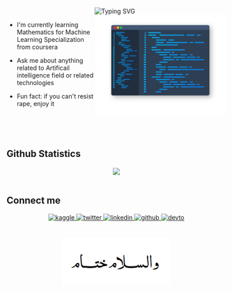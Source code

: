 <br/> 

<div style="margin-left: 40%">
  
<!-- [![Typing SVG](https://readme-typing-svg.herokuapp.com?color=000000&center=true&vCenter=true&lines=Hello+world+!,;it's+me+Ahmed+Achraf;Artificial+intelligence+Developer)](https://git.io/typing-svg) -->
  
![Typing SVG](https://readme-typing-svg.demolab.com?font=Fira+Code&duration=2000&pause=80&color=000000&width=435&lines=Hello+world+!%2C;it's+me+Ahmed+Achraf;Artificial+Intelligence+Dev.;B.Sc+of+Biomedical+Engineering+Dept.+2024)
<img align="right" alt="Coding" width="390" src="background.jpg">
</div>




<!-- src="https://cdn.dribbble.com/users/1162077/screenshots/3848914/programmer.gif" -->



<p font-size="36px">

- I'm currently learning Mathematics for Machine Learning Specialization from coursera  
  

-  Ask me about anything related to Artificail intelligence field or related technologies  
  

-  Fun fact: if you can't resist rape, enjoy it  


<br/> 

<br/> 

</td><td valign="top" width="33%">



</td><td valign="top" width="33%">



</td></tr></table>  




 
<br/>  



## Github Statistics  
<div align="center"><img src="https://github-readme-stats.vercel.app/api?username=ahmedachraf2001&show_icons=true&count_private=true&hide_border=true" align="center" /></div>  
<br/>
<div align="center">


<!-- ![Twitter Followers](https://img.shields.io/twitter/follow/AhmedAchraf2001?label=Twitter-Followers&logo=twitter&style=for-the-badge&color=blue) -->

</div>


## Connect me  
<div align="center">


<a href="https://www.kaggle.com/elbaronahmedashraf" target="_blank">
<img src=https://img.shields.io/badge/kaggle-%2344BAE8.svg?&style=for-the-badge&logo=kaggle&logoColor=white alt=kaggle style="margin-bottom: 5px;" />
</a> 
  
<a href="https://twitter.com/ahmedachraf2001" target="_blank">
<img src=https://img.shields.io/badge/twitter-%2300acee.svg?&style=for-the-badge&logo=twitter&logoColor=white alt=twitter style="margin-bottom: 5px;" />
</a>
  
<a href="https://linkedin.com/in/ahmedachraf2001" target="_blank">
<img src=https://img.shields.io/badge/linkedin-%231E77B5.svg?&style=for-the-badge&logo=linkedin&logoColor=white alt=linkedin style="margin-bottom: 5px;" />
</a>  
 
<a href="https://github.com/ahmedachraf2001" target="_blank">
<img src=https://img.shields.io/badge/github-%2324292e.svg?&style=for-the-badge&logo=github&logoColor=white alt=github style="margin-bottom: 5px;" />
</a> 
  
<a href="https://dev.to/ahmedachraf" target="_blank">
<img src=https://img.shields.io/badge/dev.to-%2308090A.svg?&style=for-the-badge&logo=dev.to&logoColor=white alt=devto style="margin-bottom: 5px;" />
</a> 
  

  

  
  
<!-- <a href="https://www.facebook.com/ahmedachraf2001" target="_blank">
<img src=https://img.shields.io/badge/facebook-%232E87FB.svg?&style=for-the-badge&logo=facebook&logoColor=white alt=facebook style="margin-bottom: 5px;" />
</a> -->
  
<!-- <a href="https://instagram.com/ahmedachraf2001" target="_blank">
<img src=https://img.shields.io/badge/instagram-%23000000.svg?&style=for-the-badge&logo=instagram&logoColor=white alt=instagram style="margin-bottom: 5px;" />
</a> -->
  

  
</div>  
  



<br/>  


<!-- <br/>  
<div align="center">
<img src="https://komarev.com/ghpvc/?username=ahmedachraf2001&&style=flat-square" align="center" />
</div> -->
  
  
<br/>

<!-- font-size="36px" -->

<div align="center" width="100%">
<img align="center" alt="Coding" width="250" src="aaaa.PNG">
</div>
<br/> 



</td><td valign="top" width="33%">



